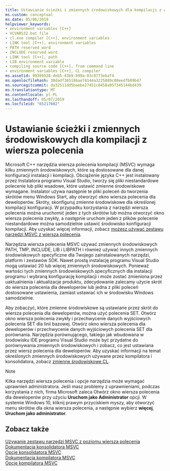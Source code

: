 ```yaml
---
title: Ustawianie ścieżki i zmiennych środowiskowych dla kompilacji z wiersza polecenia
ms.custom: conceptual
ms.date: 05/06/2019
helpviewer_keywords:
- environment variables [C++]
- VCVARS32.bat file
- cl.exe compiler [C++], environment variables
- LINK tool [C++], environment variables
- PATH reserved word
- INCLUDE reserved word
- LINK tool [C++], path
- LIB environment variable
- compiling source code [C++], from command line
- environment variables [C++], CL compiler
ms.assetid: 99389528-deb5-43b9-b99a-03c8773ebaf4
ms.openlocfilehash: 30dadf365186ae74144a3225889c08eedfb89b47
ms.sourcegitcommit: da32511dd5baebe27451c0458a95f345144bd439
ms.translationtype: MT
ms.contentlocale: pl-PL
ms.lasthandoff: 05/07/2019
ms.locfileid: "65217602"
---
```

# <a name="set-the-path-and-environment-variables-for-command-line-builds"></a>Ustawianie ścieżki i zmiennych środowiskowych dla kompilacji z wiersza polecenia

Microsoft C++ narzędzia wiersza polecenia kompilacji (MSVC) wymaga kilku zmiennych środowiskowych, które są dostosowane dla danej konfiguracji instalacji i kompilacji. Obciążenie języka C++ jest instalowany przez Instalatora programu Visual Studio, tworzy się pliki niestandardowe polecenie lub pliki wsadowe, które ustawić zmienne środowiskowe wymagane. Instalator używa następnie te pliki poleceń do tworzenia skrótów menu Windows Start, aby otworzyć okno wiersza polecenia dla deweloperów. Skróty, skonfiguruj zmienne środowiskowe dla określonej kompilacji konfiguracji. W przypadku korzystania z narzędzi wiersza polecenia można uruchomić jeden z tych skrótów lub można otworzyć okno wiersza polecenia zwykły, a następnie uruchom jeden z plików polecenie niestandardowe można samodzielnie ustawić środowisko konfiguracji kompilacji. Aby uzyskać więcej informacji, zobacz [możesz używać zestawu narzędzi MSVC z wiersza polecenia](building-on-the-command-line.md).

Narzędzia wiersza polecenia MSVC używać zmiennych środowiskowych PATH, TMP, INCLUDE, LIB i LIBPATH i również używać innych zmiennych środowiskowych specyficzne dla Twojego zainstalowanych narzędzi, platform i zestawów SDK. Nawet prostą instalację programu Visual Studio mogą ustawiać 20 lub więcej zmiennych środowiskowych. Ponieważ wartości tych zmiennych środowiskowych specyficznych dla instalacji programu i wybraną konfigurację kompilacji i może zostać zmieniona przez uaktualnienia i aktualizacje produktu, zdecydowanie zalecamy użycie skrót do wiersza polecenia dla deweloperów lub jedna z pliki poleceń dostosowane ustawienia, zamiast ustawiać ich w środowisku Windows samodzielnie.

Aby zobaczyć, które zmienne środowiskowe są ustawiane przez skrót do wiersza polecenia dla deweloperów, można użyć polecenia SET. Otwórz okno wiersza polecenia zwykły i przechwycenie danych wyjściowych polecenia SET dla linii bazowej. Otwórz okno wiersza polecenia dla deweloperów i przechwycenie danych wyjściowych polecenia SET dla porównania. Narzędzia porównującego, takiego jak wbudowana w środowisku IDE programu Visual Studio może być przydatne do porównywania zmiennych środowiskowych i zobacz, co jest ustawiana przez wiersz polecenia dla deweloperów. Aby uzyskać informacji na temat określonych zmiennych środowiskowych używane przez kompilatora i konsolidatora, zobacz [zmienne środowiskowe CL](reference/cl-environment-variables.md).

> [!NOTE]
>  Kilka narzędzi wiersza polecenia i opcje narzędzia może wymagać uprawnień administratora. Jeśli masz problemy z uprawnieniami, podczas korzystania z nich, firma Microsoft zaleca Otwórz okno wiersza polecenia dla deweloperów przy użyciu **Uruchom jako Administrator** opcji. W systemie Windows 10, kliknij prawym przyciskiem myszy, aby otworzyć menu skrótów dla okna wiersza polecenia, a następnie wybierz **więcej**, **Uruchom jako administrator**.

## <a name="see-also"></a>Zobacz także

[Używanie zestawu narzędzi MSVC z poziomu wiersza polecenia](building-on-the-command-line.md)<br/>
[Dokumentacja konsolidatora MSVC](reference/linking.md)<br/>
[Opcje konsolidatora MSVC](reference/linker-options.md)<br/>
[Dokumentacja kompilatora MSVC](reference/compiling-a-c-cpp-program.md)<br/>
[Opcje kompilatora MSVC](reference/compiler-options.md)
